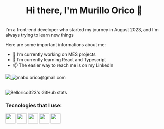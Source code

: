 # <h1 align=center>Hi there, I'm Murillo Orico 👋</h1>

<br>
I'm a front-end developer who started my journey in August 2023, and I'm always trying to learn new things

Here are some important informations about me:

- 🔭 I’m currently working on MES projects
- 🌱 I’m currently learning React and Typescript
- 📫 The easier way to reach me is on my LinkedIn

<div>
  <a href="https://www.linkedin.com/in/murillo-augusto-bello-orico-433263211/">
    <img src="https://img.shields.io/badge/linkedin-%230077B5.svg?&style=for-the-badge&logo=linkedin&logoColor=white"/> 
  </a>
  <img src="https://img.shields.io/badge/Gmail-D14836?style=for-the-badge&logo=gmail&logoColor=white" title="mabo.orico@gmail.com" /> 
</div>
<br>
<div>

 ![Bellorico323's GitHub stats](https://github-readme-stats.vercel.app/api?username=Bellorico323&theme=tokyonight&show_icons=true)

</div>
<h3>Tecnologies that I use:</h3>

<div>
  <img height="32" width="32" src="https://cdn.simpleicons.org/html5/#E34F26" />
  <img height="32" width="32" src="https://cdn.simpleicons.org/css3/#1572B6" />
  <img height="32" width="32" src="https://cdn.simpleicons.org/javascript/#F7DF1E" />
  <img height="32" width="32" src="https://cdn.simpleicons.org/typescript/#F7DF1E" />
  <img height="32" width="32" src="https://cdn.simpleicons.org/react/#F7DF1E" />
</div>
